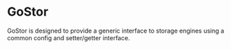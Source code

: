 # GoStor

GoStor is designed to provide a generic interface to storage engines using a common config and setter/getter interface.

